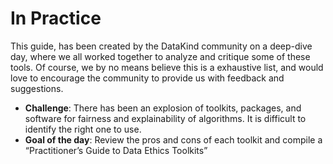 # In Practice

This guide, has been created by the DataKind community on a deep-dive day, where we all worked together to analyze and critique some of these tools. Of course, we by no means believe this is a exhaustive list, and would love to encourage the community to provide us with feedback and suggestions.

- **Challenge**: There has been an explosion of toolkits, packages, and software for fairness and explainability of algorithms. It is difficult to identify the right one to use.
- **Goal of the day**: Review the pros and cons of each toolkit and compile a “Practitioner’s Guide to Data Ethics Toolkits”
